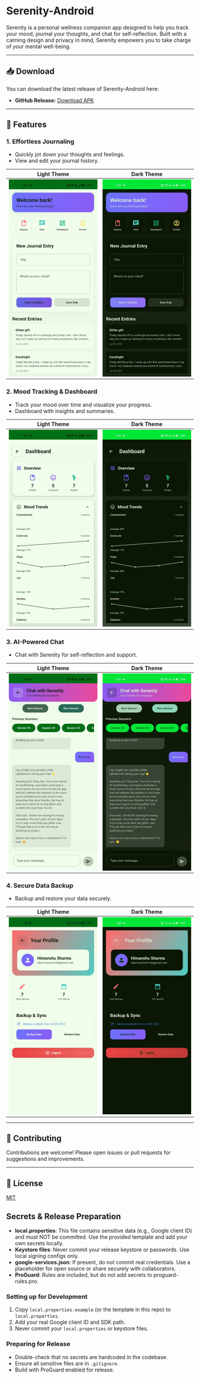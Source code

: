 # Serenity-Android

Serenity is a personal wellness companion app designed to help you track your mood, journal your thoughts, and chat for self-reflection. Built with a calming design and privacy in mind, Serenity empowers you to take charge of your mental well-being.

---

## 📥 Download

You can download the latest release of Serenity-Android here:

- **GitHub Release:** [Download APK](https://github.com/Him-anshuSharma/Serenity-App/releases/download/v1.0/app-release.apk)
---

## 🌟 Features

### 1. Effortless Journaling
- Quickly jot down your thoughts and feelings.
- View and edit your journal history.

| Light Theme | Dark Theme |
|-------------|------------|
| <img src="docs/images/journal_screen_light.png" width="250"/> | <img src="docs/images/journal_screen_dark.png" width="250"/> |

### 2. Mood Tracking & Dashboard
- Track your mood over time and visualize your progress.
- Dashboard with insights and summaries.

| Light Theme | Dark Theme |
|-------------|------------|
| <img src="docs/images/dashboard_screen_light.png" width="250"/> | <img src="docs/images/dashboard_screen_dark.png" width="250"/> |

### 3. AI-Powered Chat
- Chat with Serenity for self-reflection and support.

| Light Theme | Dark Theme |
|-------------|------------|
| <img src="docs/images/chat_screen_light.png" width="250"/> | <img src="docs/images/chat_screen_dark.png" width="250"/> |

### 4. Secure Data Backup
- Backup and restore your data securely.

| Light Theme | Dark Theme |
|-------------|------------|
| <img src="docs/images/backup_feature_light.png" width="250"/> | <img src="docs/images/backup_feature_dark.png" width="250"/> |

---

## 🤝 Contributing

Contributions are welcome! Please open issues or pull requests for suggestions and improvements.

---

## 📄 License

[MIT](LICENSE)

## Secrets & Release Preparation

- **local.properties**: This file contains sensitive data (e.g., Google client ID) and must NOT be committed. Use the provided template and add your own secrets locally.
- **Keystore files**: Never commit your release keystore or passwords. Use local signing configs only.
- **google-services.json**: If present, do not commit real credentials. Use a placeholder for open source or share securely with collaborators.
- **ProGuard**: Rules are included, but do not add secrets to proguard-rules.pro.

### Setting up for Development
1. Copy `local.properties.example` (or the template in this repo) to `local.properties`.
2. Add your real Google client ID and SDK path.
3. Never commit your `local.properties` or keystore files.

### Preparing for Release
- Double-check that no secrets are hardcoded in the codebase.
- Ensure all sensitive files are in `.gitignore`.
- Build with ProGuard enabled for release.
